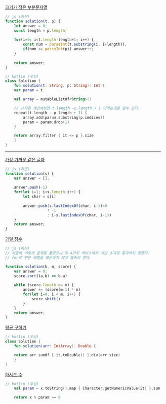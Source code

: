 [크기가 작은 부분문자열](https://school.programmers.co.kr/learn/courses/30/lessons/147355)

```js
// js (하은)
function solution(t, p) {
    let answer = 0;
    const length = p.length;
    
    for(i=0; i<t.length-length+1; i++) {
        const num = parseInt(t.substring(i, i+length));
        if(num <= parseInt(p)) answer++;
    }
    
    return answer;
}
```

```kotlin
// kotlin (우성)
class Solution {
    fun solution(t: String, p: String): Int {
    var param = t

    val array = mutableListOf<String>()

    // 규칙을 계산해보면 t.length -p.length + 1 이라는것을 알수 있다.
    repeat(t.length - p.length + 1) {
        array.add(param.substring(p.indices))
        param = param.drop(1)
    }

    return array.filter { it <= p }.size
    }
}
```
-------

[가장 가까운 같은 글자](https://school.programmers.co.kr/learn/courses/30/lessons/142086)

```js
// js (하은)
function solution(s) {
    var answer = [];
    
    answer.push(-1)
    for(let i=1; i<s.length;i++) {
        let char = s[i]
       
        answer.push(s.lastIndexOf(char, i-1)<0 
                   ? -1
                   : i-s.lastIndexOf(char, i-1))
    }
    return answer;
}
```

[과일 장수](https://school.programmers.co.kr/learn/courses/30/lessons/135808)

```js
// js (하은)
// 처음에 이렇게 문제를 풀었으나 약 4가지 케이스에서 시간 초과로 통과하지 못했다.
// for로 원본 배열을 훼손하지 않고 풀어야 한다.

function solution(k, m, score) {
    var answer = 0;
    score.sort((a,b) => b-a)
    
    while (score.length >= m) {  
        answer += (score[m-1] * m)
        for(let i=0; i < m; i++) {
            score.shift()
        }
    }
    return answer;
}
```

[평균 구하기](https://school.programmers.co.kr/learn/courses/30/lessons/12944)
```kotlin
// kotlin (우성)
class Solution {
    fun solution(arr: IntArray): Double {

    return arr.sumOf { it.toDouble() }.div(arr.size)
    }
}
```


[하샤드 수](https://school.programmers.co.kr/learn/courses/30/lessons/12947)


```kotlin
// kotlin (우성)
	val param = x.toString().map { Character.getNumericValue(it) }.sum()

	return x % param == 0
```
